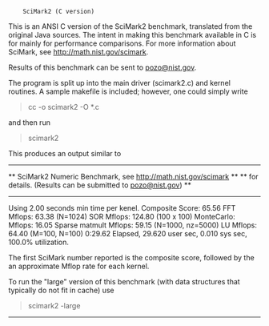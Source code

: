 		SciMark2 (C version)

This is an ANSI C version of the SciMark2 benchmark,
translated from the original Java sources.  The intent
in making this benchmark available in C is for mainly
for performance comparisons.   For more information
about SciMark, see http://math.nist.gov/scimark.

Results of this benchmark can be sent to pozo@nist.gov.

The program is split up into the main driver (scimark2.c) and
kernel routines.  A sample makefile is included; 
however, one could simply write 


> cc -o scimark2  -O *.c

and then run

> scimark2

This produces an output similar to


**                                                              **
** SciMark2 Numeric Benchmark, see http://math.nist.gov/scimark **
** for details. (Results can be submitted to pozo@nist.gov)     **
**                                                              **
Using       2.00 seconds min time per kenel.
Composite Score:           65.56
FFT             Mflops:    63.38    (N=1024)
SOR             Mflops:   124.80    (100 x 100)
MonteCarlo:     Mflops:    16.05
Sparse matmult  Mflops:    59.15    (N=1000, nz=5000)
LU              Mflops:    64.40    (M=100, N=100)
0:29.62 Elapsed, 29.620 user sec, 0.010 sys sec, 100.0% utilization.



The first SciMark number reported is the composite score, followed
by the an approximate Mflop rate for each kernel.


To run the "large" version of this benchmark (with data structures
that typically do not fit in cache) use

>scimark2 -large


------------------------------------------------------------------


